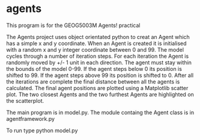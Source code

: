 # agents
 
This program is for the GEOG5003M Agents! practical

The Agents project uses object orientated python to creat an Agent which has a simple x and y coordinate.
When an Agent is created it is initialised with a random x and y integer coordinate between 0 and 99.
The model cycles through a number of iteration steps. For each iteration the Agent is randomly moved by +/- 1 unit in each direction.
The agent must stay within the bounds of the model 0-99. If the agent steps below 0 its position is shifted to 99. If the agent steps above 99 its position is shifted to 0.
After all the iterations are complete the final distance between all the agents is calculated.
The final agent positions are plotted using a Matplotlib scatter plot.
The two closest Agents and the two furthest Agents are highlighted on the scatterplot.

The main program is in model.py. The module containg the Agent class is in agentframework.py

To run type python model.py

